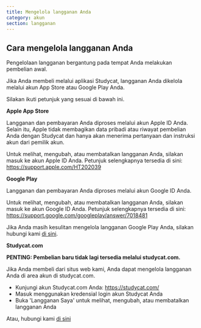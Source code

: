 ```yaml
---
title: Mengelola langganan Anda
category: akun
section: langganan
---
```

## Cara mengelola langganan Anda


Pengelolaan langganan bergantung pada tempat Anda melakukan pembelian awal.


Jika Anda membeli melalui aplikasi Studycat, langganan Anda dikelola melalui akun App Store atau Google Play Anda.


 


Silakan ikuti petunjuk yang sesuai di bawah ini.


 


**Apple App Store**


Langganan dan pembayaran Anda diproses melalui akun Apple ID Anda. Selain itu, Apple tidak membagikan data pribadi atau riwayat pembelian Anda dengan Studycat dan hanya akan menerima pertanyaan dan instruksi akun dari pemilik akun.


Untuk melihat, mengubah, atau membatalkan langganan Anda, silakan masuk ke akun Apple ID Anda. Petunjuk selengkapnya tersedia di sini: <https://support.apple.com/HT202039>


 


**Google Play**


Langganan dan pembayaran Anda diproses melalui akun Google ID Anda.


Untuk melihat, mengubah, atau membatalkan langganan Anda, silakan masuk ke akun Google ID Anda. Petunjuk selengkapnya tersedia di sini: <https://support.google.com/googleplay/answer/7018481>


Jika Anda masih kesulitan mengelola langganan Google Play Anda, silakan hubungi kami [di sini](https://help.studycat.com/hc/en-us/requests/new).


 


**Studycat.com**


**PENTING: Pembelian baru tidak lagi tersedia melalui studycat.com.**


Jika Anda membeli dari situs web kami, Anda dapat mengelola langganan Anda di area akun di studycat.com.


* Kunjungi akun Studycat.com Anda: <https://studycat.com/>
* Masuk menggunakan kredensial login akun Studycat Anda
* Buka 'Langganan Saya' untuk melihat, mengubah, atau membatalkan langganan Anda


Atau, hubungi kami [di sini](https://help.studycat.com/hc/en-us/requests/new)
